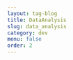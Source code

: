 ```yaml
---
layout: tag-blog
title: DataAnalysis
slug: data_analysis
category: dev
menu: false
order: 2
---
```

